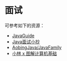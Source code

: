 # 面试

可参考如下的资源：

+ [JavaGuide](https://javaguide.cn/)
+ [Java面试小抄](https://www.javalearn.cn/)
+ [AobingJava/JavaFamily](https://github.com/AobingJava/JavaFamily)
+ [小林 x 图解计算机基础](https://xiaolincoding.com/)



